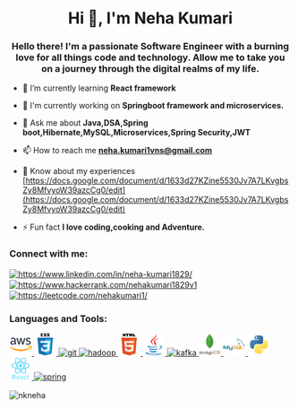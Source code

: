 <h1 align="center">Hi 👋, I'm Neha Kumari</h1>
<h3 align="center">Hello there! I'm a passionate Software Engineer with a burning love for all things code and technology. Allow me to take you on a journey through the digital realms of my life.</h3>

- 🌱 I’m currently learning **React framework**

- 🔭 I'm currently working on **Springboot framework and microservices.**

- 💬 Ask me about **Java,DSA,Spring boot,Hibernate,MySQL,Microservices,Spring Security,JWT**

- 📫 How to reach me **neha.kumari1vns@gmail.com**

- 📄 Know about my experiences [https://docs.google.com/document/d/1633d27KZine5530Jv7A7LKvgbsZy8MfvyoW39azcCg0/edit](https://docs.google.com/document/d/1633d27KZine5530Jv7A7LKvgbsZy8MfvyoW39azcCg0/edit)

- ⚡ Fun fact **I love coding,cooking and Adventure.**

<h3 align="left">Connect with me:</h3>
<p align="left">
<a href="https://linkedin.com/in/https://www.linkedin.com/in/neha-kumari1829/" target="blank"><img align="center" src="https://raw.githubusercontent.com/rahuldkjain/github-profile-readme-generator/master/src/images/icons/Social/linked-in-alt.svg" alt="https://www.linkedin.com/in/neha-kumari1829/" height="30" width="40" /></a>
<a href="https://www.hackerrank.com/https://www.hackerrank.com/nehakumari1829v1" target="blank"><img align="center" src="https://raw.githubusercontent.com/rahuldkjain/github-profile-readme-generator/master/src/images/icons/Social/hackerrank.svg" alt="https://www.hackerrank.com/nehakumari1829v1" height="30" width="40" /></a>
<a href="https://www.leetcode.com/https://leetcode.com/nehakumari1/" target="blank"><img align="center" src="https://raw.githubusercontent.com/rahuldkjain/github-profile-readme-generator/master/src/images/icons/Social/leet-code.svg" alt="https://leetcode.com/nehakumari1/" height="30" width="40" /></a>
</p>

<h3 align="left">Languages and Tools:</h3>
<p align="left"> <a href="https://aws.amazon.com" target="_blank" rel="noreferrer"> <img src="https://raw.githubusercontent.com/devicons/devicon/master/icons/amazonwebservices/amazonwebservices-original-wordmark.svg" alt="aws" width="40" height="40"/> </a> <a href="https://www.w3schools.com/css/" target="_blank" rel="noreferrer"> <img src="https://raw.githubusercontent.com/devicons/devicon/master/icons/css3/css3-original-wordmark.svg" alt="css3" width="40" height="40"/> </a> <a href="https://git-scm.com/" target="_blank" rel="noreferrer"> <img src="https://www.vectorlogo.zone/logos/git-scm/git-scm-icon.svg" alt="git" width="40" height="40"/> </a> <a href="https://hadoop.apache.org/" target="_blank" rel="noreferrer"> <img src="https://www.vectorlogo.zone/logos/apache_hadoop/apache_hadoop-icon.svg" alt="hadoop" width="40" height="40"/> </a> <a href="https://www.w3.org/html/" target="_blank" rel="noreferrer"> <img src="https://raw.githubusercontent.com/devicons/devicon/master/icons/html5/html5-original-wordmark.svg" alt="html5" width="40" height="40"/> </a> <a href="https://www.java.com" target="_blank" rel="noreferrer"> <img src="https://raw.githubusercontent.com/devicons/devicon/master/icons/java/java-original.svg" alt="java" width="40" height="40"/> </a> <a href="https://kafka.apache.org/" target="_blank" rel="noreferrer"> <img src="https://www.vectorlogo.zone/logos/apache_kafka/apache_kafka-icon.svg" alt="kafka" width="40" height="40"/> </a> <a href="https://www.mongodb.com/" target="_blank" rel="noreferrer"> <img src="https://raw.githubusercontent.com/devicons/devicon/master/icons/mongodb/mongodb-original-wordmark.svg" alt="mongodb" width="40" height="40"/> </a> <a href="https://www.mysql.com/" target="_blank" rel="noreferrer"> <img src="https://raw.githubusercontent.com/devicons/devicon/master/icons/mysql/mysql-original-wordmark.svg" alt="mysql" width="40" height="40"/> </a> <a href="https://www.python.org" target="_blank" rel="noreferrer"> <img src="https://raw.githubusercontent.com/devicons/devicon/master/icons/python/python-original.svg" alt="python" width="40" height="40"/> </a> <a href="https://reactjs.org/" target="_blank" rel="noreferrer"> <img src="https://raw.githubusercontent.com/devicons/devicon/master/icons/react/react-original-wordmark.svg" alt="react" width="40" height="40"/> </a> <a href="https://spring.io/" target="_blank" rel="noreferrer"> <img src="https://www.vectorlogo.zone/logos/springio/springio-icon.svg" alt="spring" width="40" height="40"/> </a> </p>

<p><img align="center" src="https://github-readme-stats.vercel.app/api/top-langs?username=nkneha&show_icons=true&locale=en&layout=compact" alt="nkneha" /></p>
